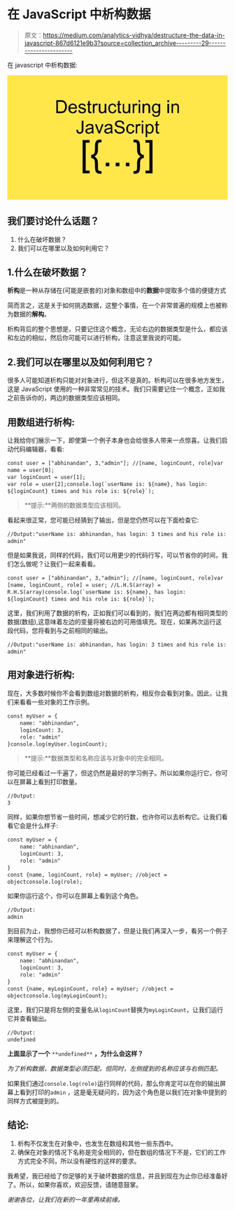 # 在 JavaScript 中析构数据

> 原文：<https://medium.com/analytics-vidhya/destructure-the-data-in-javascript-867d6121e9b3?source=collection_archive---------29----------------------->

在 javascript 中析构数据:

![](img/8fab6fefc8ef1c6269394ac50b92724b.png)

## 我们要讨论什么话题？

1.  什么在破坏数据？
2.  我们可以在哪里以及如何利用它？

## 1.什么在破坏数据？

**析构**是一种从存储在(可能是嵌套的)对象和数组中的**数据**中提取多个值的便捷方式

简而言之，这是关于如何挑选数据，这整个事情，在一个非常普遍的规模上也被称为数据的**解构**。

析构背后的整个思想是，只要记住这个概念，无论右边的数据类型是什么，都应该和左边的相似，然后你可能可以进行析构，注意这里我说的可能。

## 2.我们可以在哪里以及如何利用它？

很多人可能知道析构只能对对象进行，但这不是真的。析构可以在很多地方发生，这是 JavaScript 使用的一种非常常见的技术。我们只需要记住一个概念，正如我之前告诉你的，两边的数据类型应该相同。

## 用数组进行析构:

让我给你们展示一下，即使第一个例子本身也会给很多人带来一点惊喜。让我们启动代码编辑器，看看:

```
const user = ["abhinandan", 3,"admin"]; //[name, loginCount, role]var name = user[0];
var loginCount = user[1];
var role = user[2];console.log(`userName is: ${name}, has login: ${loginCount} times and his role is: ${role}`);
```

> **提示:**两侧的数据类型应该相同。

看起来很正常，您可能已经猜到了输出，但是您仍然可以在下面检查它:

```
//Output:"userName is: abhinandan, has login: 3 times and his role is: admin"
```

但是如果我说，同样的代码，我们可以用更少的代码行写，可以节省你的时间，我们怎么做呢？让我们一起来看看。

```
const user = ["abhinandan", 3,"admin"]; //[name, loginCount, role]var [name, loginCount, role] = user; //L.H.S(array) = R.H.S(array)console.log(`userName is: ${name}, has login: ${loginCount} times and his role is: ${role}`);
```

这里，我们利用了数据的析构，正如我们可以看到的，我们在两边都有相同类型的数据(数组),这意味着左边的变量将被右边的可用值填充。现在，如果再次运行这段代码，您将看到与之前相同的输出。

```
//Output:"userName is: abhinandan, has login: 3 times and his role is: admin"
```

## 用对象进行析构:

现在，大多数时候你不会看到数组对数据的析构，相反你会看到对象。因此，让我们来看看一些对象的工作示例。

```
const myUser = {
    name: "abhinandan",
    loginCount: 3,
    role: "admin"
}console.log(myUser.loginCount);
```

> **提示:**数据类型和名称应该与对象中的完全相同。

你可能已经看过一千遍了，但这仍然是最好的学习例子。所以如果你运行它，你可以在屏幕上看到打印数量。

```
//Output:
3
```

同样，如果你想节省一些时间，想减少它的行数，也许你可以去析构它。让我们看看它会是什么样子:

```
const myUser = {
    name: "abhinandan",
    loginCount: 3,
    role: "admin"
}
const {name, loginCount, role} = myUser; //object = objectconsole.log(role);
```

如果你运行这个，你可以在屏幕上看到这个角色。

```
//Output:
admin
```

到目前为止，我想你已经可以析构数据了，但是让我们再深入一步，看另一个例子来理解这个行为。

```
const myUser = {
    name: "abhinandan",
    loginCount: 3,
    role: "admin"
}
const {name, myLoginCount, role} = myUser; //object = objectconsole.log(myLoginCount);
```

这里，我们只是将左侧的变量名从`loginCount`替换为`myLoginCount`，让我们运行它并查看输出。

```
//Output:
undefined
```

**上面显示了一个** `**undefined**` **，为什么会这样？**

*为了析构数据，数据类型必须匹配，但同时，左侧提到的名称应该与右侧匹配。*

如果我们通过`console.log(role)`运行同样的代码，那么你肯定可以在你的输出屏幕上看到打印的`admin` ，这是毫无疑问的，因为这个角色是以我们在对象中提到的同样方式被提到的。

## 结论:

1.  析构不仅发生在对象中，也发生在数组和其他一些东西中。
2.  确保在对象的情况下名称是完全相同的，但在数组的情况下不是，它们的工作方式完全不同，所以没有硬性的这样的要求。

我希望，我已经给了你足够的关于破坏数据的信息，并且到现在为止你已经准备好了。所以，如果你喜欢，欢迎反馈，请随意鼓掌。

*谢谢各位，让我们在新的一年里再续前缘。*